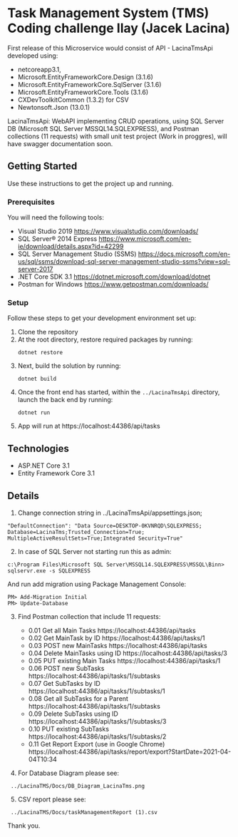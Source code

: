 # Task Management System (TMS) Coding challenge Ilay (Jacek Lacina)
First release of this Microservice would consist of API - LacinaTmsApi developed using:  
* netcoreapp3.1, 
* Microsoft.EntityFrameworkCore.Design  (3.1.6)
* Microsoft.EntityFrameworkCore.SqlServer (3.1.6)
* Microsoft.EntityFrameworkCore.Tools (3.1.6)
* CXDevToolkitCommon (1.3.2)  for CSV
* Newtonsoft.Json (13.0.1)

LacinaTmsApi: WebAPI implementing CRUD operations, using SQL Server DB (Microsoft SQL Server MSSQL14.SQLEXPRESS), and Postman collections (11 requests)
with small unit test project (Work in proggres), will have swagger documentation soon. 

## Getting Started
Use these instructions to get the project up and running.

### Prerequisites
You will need the following tools:

* Visual Studio 2019 https://www.visualstudio.com/downloads/
* SQL Server® 2014 Express https://www.microsoft.com/en-ie/download/details.aspx?id=42299
* SQL Server Management Studio (SSMS) https://docs.microsoft.com/en-us/sql/ssms/download-sql-server-management-studio-ssms?view=sql-server-2017
* .NET Core SDK 3.1 https://dotnet.microsoft.com/download/dotnet
* Postman for Windows https://www.getpostman.com/downloads/

### Setup
Follow these steps to get your development environment set up:  

  1. Clone the repository
  2. At the root directory, restore required packages by running:
     ```
     dotnet restore
     ```
  3. Next, build the solution by running:
     ```
     dotnet build
     ```
  4. Once the front end has started, within the `../LacinaTmsApi` directory, launch the back end by running:
     ```
	 dotnet run
	 ```
 5. App will run at  https://localhost:44386/api/tasks
  


## Technologies
* ASP.NET Core 3.1
* Entity Framework Core 3.1


## Details  

 1. Change connection string in ../LacinaTmsApi/appsettings.json; 
   ```
  "DefaultConnection": "Data Source=DESKTOP-0KVNRQD\SQLEXPRESS; Database=LacinaTms;Trusted_Connection=True; MultipleActiveResultSets=True;Integrated Security=True"
   ```

 2. In case of SQL Server not starting run this as admin: 
   ```
  c:\Program Files\Microsoft SQL Server\MSSQL14.SQLEXPRESS\MSSQL\Binn> sqlservr.exe -s SQLEXPRESS
   ```

  And run add migration using Package Management Console:
   ```
   PM> Add-Migration Initial
   PM> Update-Database 
   ```

3.   Find Postman collection that include 11 requests:
      * 0.01 Get all Main Tasks             https://localhost:44386/api/tasks 
      * 0.02 Get MainTask by ID             https://localhost:44386/api/tasks/1
      * 0.03 POST new MainTasks             https://localhost:44386/api/tasks 
      * 0.04 Delete MainTasks using ID      https://localhost:44386/api/tasks/3
      * 0.05 PUT existing Main Tasks        https://localhost:44386/api/tasks/1
      * 0.06 POST new SubTasks              https://localhost:44386/api/tasks/1/subtasks
      * 0.07 Get SubTasks by ID             https://localhost:44386/api/tasks/1/subtasks/1 
      * 0.08 Get all SubTasks for a Parent  https://localhost:44386/api/tasks/1/subtasks
      * 0.09 Delete SubTasks using ID       https://localhost:44386/api/tasks/1/subtasks/3
      * 0.10 PUT existing SubTasks          https://localhost:44386/api/tasks/1/subtasks/2
      * 0.11 Get Report Export (use in Google Chrome)  https://localhost:44386/api/tasks/report/export?StartDate=2021-04-04T10:34

4.   For Database Diagram please see:
   ```
    ../LacinaTMS/Docs/DB_Diagram_LacinaTms.png
  ```
  
5.   CSV report please see:
   ```
    ../LacinaTMS/Docs/taskManagementReport (1).csv
  ```

Thank you.


